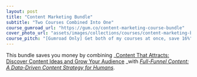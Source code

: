 ```yaml
---
layout: post
title: "Content Marketing Bundle"
subtitle: "Two Courses Combined Into One"
course_gumroad_url: "https://gum.co/content-marketing-course-bundle"
cover_photo_url: "assets/images/collections/courses/content-marketing-bundle/content-marketing-bundle-cover.png"
course_pitch: "[Gumroad Only] Get both of my courses at once, save 16%"
---
```

This bundle saves you money by combining _[Content That Attracts: Discover Content Ideas and Grow Your Audience](/courses/content-that-attracts) _with _[Full-Funnel Content: A Data-Driven Content Strategy for Humans](/courses/full-funnel-content)_.